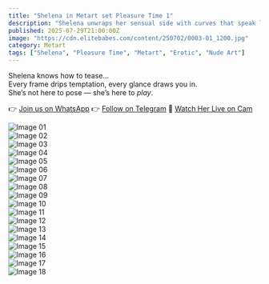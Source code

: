 ```yaml
---
title: "Shelena in Metart set Pleasure Time 1"
description: "Shelena unwraps her sensual side with curves that speak louder than words."
published: 2025-07-29T21:00:00Z
image: "https://cdn.elitebabes.com/content/250702/0003-01_1200.jpg"
category: Metart
tags: ["Shelena", "Pleasure Time", "Metart", "Erotic", "Nude Art"]
---
```


Shelena knows how to tease…  
Every frame drips temptation, every glance draws you in.  
She’s not here to pose — she’s here to *play*.  

👉 [Join us on WhatsApp](https://chat.whatsapp.com/EzExampleGroupInvite)
👉 [Follow on Telegram](https://t.me/ExampleChannel)
🔞 [Watch Her Live on Cam](https://redirecting-kappa.vercel.app/)

![Image 01](https://cdn.elitebabes.com/content/250702/0003-01_1200.jpg)  
![Image 02](https://cdn.elitebabes.com/content/250702/0003-02_1200.jpg)  
![Image 03](https://cdn.elitebabes.com/content/250702/0003-03_1200.jpg)  
![Image 04](https://cdn.elitebabes.com/content/250702/0003-04_1200.jpg)  
![Image 05](https://cdn.elitebabes.com/content/250702/0003-05_1200.jpg)  
![Image 06](https://cdn.elitebabes.com/content/250702/0003-06_1800.jpg)  
![Image 07](https://cdn.elitebabes.com/content/250702/0003-07_1800.jpg)  
![Image 08](https://cdn.elitebabes.com/content/250702/0003-08_1200.jpg)  
![Image 09](https://cdn.elitebabes.com/content/250702/0003-09_1200.jpg)  
![Image 10](https://cdn.elitebabes.com/content/250702/0003-10_1200.jpg)  
![Image 11](https://cdn.elitebabes.com/content/250702/0003-11_1200.jpg)  
![Image 12](https://cdn.elitebabes.com/content/250702/0003-12_1200.jpg)  
![Image 13](https://cdn.elitebabes.com/content/250702/0003-13_1200.jpg)  
![Image 14](https://cdn.elitebabes.com/content/250702/0003-14_1200.jpg)  
![Image 15](https://cdn.elitebabes.com/content/250702/0003-15_1800.jpg)  
![Image 16](https://cdn.elitebabes.com/content/250702/0003-16_1800.jpg)  
![Image 17](https://cdn.elitebabes.com/content/250702/0003-17_1800.jpg)  
![Image 18](https://cdn.elitebabes.com/content/250702/0003-18_1800.jpg)
